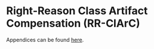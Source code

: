 # Right-Reason Class Artifact Compensation (RR-ClArC)

Appendices can be found [here](https://arxiv.org/abs/2308.09437).
